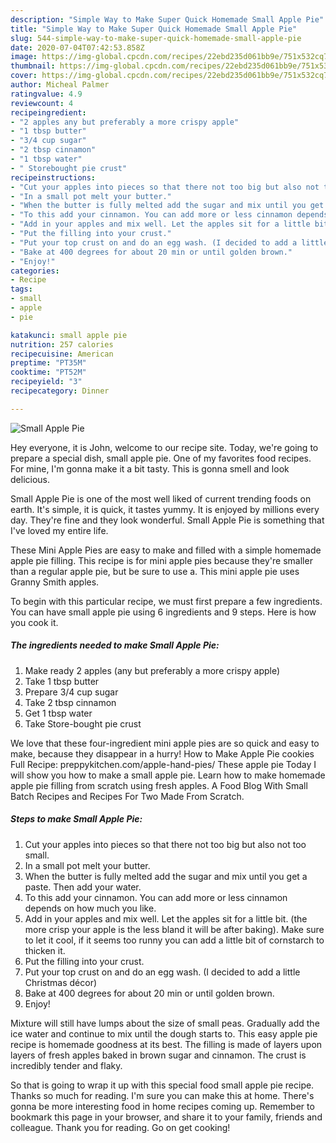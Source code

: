 ```yaml
---
description: "Simple Way to Make Super Quick Homemade Small Apple Pie"
title: "Simple Way to Make Super Quick Homemade Small Apple Pie"
slug: 544-simple-way-to-make-super-quick-homemade-small-apple-pie
date: 2020-07-04T07:42:53.858Z
image: https://img-global.cpcdn.com/recipes/22ebd235d061bb9e/751x532cq70/small-apple-pie-recipe-main-photo.jpg
thumbnail: https://img-global.cpcdn.com/recipes/22ebd235d061bb9e/751x532cq70/small-apple-pie-recipe-main-photo.jpg
cover: https://img-global.cpcdn.com/recipes/22ebd235d061bb9e/751x532cq70/small-apple-pie-recipe-main-photo.jpg
author: Micheal Palmer
ratingvalue: 4.9
reviewcount: 4
recipeingredient:
- "2 apples any but preferably a more crispy apple"
- "1 tbsp butter"
- "3/4 cup sugar"
- "2 tbsp cinnamon"
- "1 tbsp water"
- " Storebought pie crust"
recipeinstructions:
- "Cut your apples into pieces so that there not too big but also not too small."
- "In a small pot melt your butter."
- "When the butter is fully melted add the sugar and mix until you get a paste. Then add your water."
- "To this add your cinnamon. You can add more or less cinnamon depends on how much you like."
- "Add in your apples and mix well. Let the apples sit for a little bit. (the more crisp your apple is the less bland it will be after baking). Make sure to let it cool, if it seems too runny you can add a little bit of cornstarch to thicken it."
- "Put the filling into your crust."
- "Put your top crust on and do an egg wash. (I decided to add a little Christmas décor)"
- "Bake at 400 degrees for about 20 min or until golden brown."
- "Enjoy!"
categories:
- Recipe
tags:
- small
- apple
- pie

katakunci: small apple pie 
nutrition: 257 calories
recipecuisine: American
preptime: "PT35M"
cooktime: "PT52M"
recipeyield: "3"
recipecategory: Dinner

---
```



![Small Apple Pie](https://img-global.cpcdn.com/recipes/22ebd235d061bb9e/751x532cq70/small-apple-pie-recipe-main-photo.jpg)

Hey everyone, it is John, welcome to our recipe site. Today, we're going to prepare a special dish, small apple pie. One of my favorites food recipes. For mine, I'm gonna make it a bit tasty. This is gonna smell and look delicious.

Small Apple Pie is one of the most well liked of current trending foods on earth. It's simple, it is quick, it tastes yummy. It is enjoyed by millions every day. They're fine and they look wonderful. Small Apple Pie is something that I've loved my entire life.

These Mini Apple Pies are easy to make and filled with a simple homemade apple pie filling. This recipe is for mini apple pies because they&#39;re smaller than a regular apple pie, but be sure to use a. This mini apple pie uses Granny Smith apples.


To begin with this particular recipe, we must first prepare a few ingredients. You can have small apple pie using 6 ingredients and 9 steps. Here is how you cook it.

##### The ingredients needed to make Small Apple Pie:

1. Make ready 2 apples (any but preferably a more crispy apple)
1. Take 1 tbsp butter
1. Prepare 3/4 cup sugar
1. Take 2 tbsp cinnamon
1. Get 1 tbsp water
1. Take  Store-bought pie crust


We love that these four-ingredient mini apple pies are so quick and easy to make, because they disappear in a hurry! How to Make Apple Pie cookies Full Recipe: preppykitchen.com/apple-hand-pies/ These apple pie Today I will show you how to make a small apple pie. Learn how to make homemade apple pie filling from scratch using fresh apples. A Food Blog With Small Batch Recipes and Recipes For Two Made From Scratch. 

##### Steps to make Small Apple Pie:

1. Cut your apples into pieces so that there not too big but also not too small.
1. In a small pot melt your butter.
1. When the butter is fully melted add the sugar and mix until you get a paste. Then add your water.
1. To this add your cinnamon. You can add more or less cinnamon depends on how much you like.
1. Add in your apples and mix well. Let the apples sit for a little bit. (the more crisp your apple is the less bland it will be after baking). Make sure to let it cool, if it seems too runny you can add a little bit of cornstarch to thicken it.
1. Put the filling into your crust.
1. Put your top crust on and do an egg wash. (I decided to add a little Christmas décor)
1. Bake at 400 degrees for about 20 min or until golden brown.
1. Enjoy!


Mixture will still have lumps about the size of small peas. Gradually add the ice water and continue to mix until the dough starts to. This easy apple pie recipe is homemade goodness at its best. The filling is made of layers upon layers of fresh apples baked in brown sugar and cinnamon. The crust is incredibly tender and flaky. 

So that is going to wrap it up with this special food small apple pie recipe. Thanks so much for reading. I'm sure you can make this at home. There's gonna be more interesting food in home recipes coming up. Remember to bookmark this page in your browser, and share it to your family, friends and colleague. Thank you for reading. Go on get cooking!
